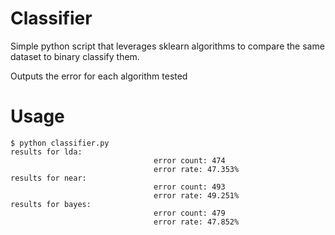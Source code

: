 # Classifier
Simple python script that leverages sklearn algorithms to compare the same dataset to binary classify them.

Outputs the error for each algorithm tested

# Usage
```
$ python classifier.py
results for lda:
                                error count: 474
                                error rate: 47.353%
results for near:
                                error count: 493
                                error rate: 49.251%
results for bayes:
                                error count: 479
                                error rate: 47.852%
```
